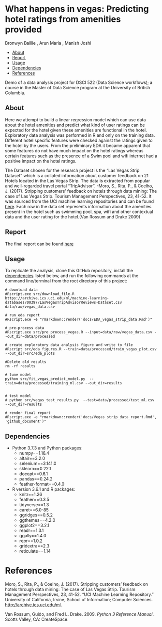 What happens in vegas: Predicting hotel ratings from amenities provided
================
Bronwyn Baillie , Arun Maria , Manish Joshi

  - [About](#about)
  - [Report](#report)
  - [Usage](#usage)
  - [Dependencies](#dependencies)
  - [References](#references)

Demo of a data analysis project for DSCI 522 (Data Science workflows); a
course in the Master of Data Science program at the University of
British Columbia.

## About

Here we attempt to build a linear regression model which can use data
about the hotel amenities and predict what kind of user ratings can be
expected for the hotel given these amenities are functional in the
hotel. Exploratory data analysis was performed in R and only on the
training data. Different hotel specific features were checked against
the ratings given to the hotel by the users. From the preliminary EDA it
became apparent that some features do not have much impact on the hotel
ratings whereas certain features such as the presence of a Swim pool and
wifi internet had a positive impact on the hotel ratings.

The Dataset chosen for the research project is the “Las Vegas Strip
Dataset” which is a collated information about customer feedback on 21
Hotels located in the Las Vegas Strip. The data is extracted from
popular and well-regarded travel portal “TripAdvisor”. -Moro, S., Rita,
P., & Coelho, J. (2017). Stripping customers’ feedback on hotels through
data mining: The case of Las Vegas Strip. Tourism Management
Perspectives, 23, 41-52. It was sourced from the UCI machine learning
repositories and can be found
[here](https://archive.ics.uci.edu/ml/datasets/Las+Vegas+Strip). Each
row in the data set represents information about the amenities present
in the hotel such as swimming pool, spa, wifi and other contextual data
and the user rating for the hotel.(Van Rossum and Drake 2009)

## Report

The final report can be found [here](docs/Vegas_strip_data_report.md)

## Usage

To replicate the analysis, clone this GitHub repository, install the
[dependencies](#dependencies) listed below, and run the following
commands at the command line/terminal from the root directory of this
project:

    # download data
    #Rscript.exe src/download_file.R https://archive.ics.uci.edu/ml/machine-learning-databases/00397/LasVegasTripAdvisorReviews-Dataset.csv data/raw/vegas_data.csv
    
    # run eda report
    #Rscript.exe -e "rmarkdown::render('docs/EDA_vegas_strip_data.Rmd')"
    
    # pre-process data
    #Rscript.exe src/pre_process_vegas.R --input=data/raw/vegas_data.csv --out_dir=data/processed
    
    # create exploratory data analysis figure and write to file
    #Rscript src/eda_figures.R --train=data/processed/train_vegas_plot.csv --out_dir=src/eda_plots
    
    #Delete old results
    rm -rf results
    
    # tune model
    python src/fit_vegas_predict_model.py  --train=data/processed/training_ml.csv --out_dir=results
    
    
    # test model
    # python src/vegas_test_results.py  --test=data/processed/test_ml.csv --out_dir=results
    
    # render final report
    #Rscript.exe -e "rmarkdown::render('docs/Vegas_strip_data_report.Rmd', 'github_document')"

## Dependencies

  - Python 3.7.3 and Python packages:
      - numpy==1.16.4
      - altair==3.2.0
      - selenium==3.141.0
      - sklearn==0.22.1
      - docopt==0.6.1
      - pandas==0.24.2
      - feather-format==0.4.0
  - R version 3.6.1 and R packages:
      - knitr==1.26
      - feather==0.3.5
      - tidyverse==1.3
      - caret==6.0-85
      - ggridges==0.5.2
      - ggthemes==4.2.0
      - ggplot2==3.2.1
      - readr==1.3.1
      - ggally==1.4.0
      - repr==1.0.2
      - gridextra==2.3
      - reticulate==1.14

# References

Moro, S., Rita, P., & Coelho, J. (2017). Stripping customers’ feedback
on hotels through data mining: The case of Las Vegas Strip. Tourism
Management Perspectives, 23, 41-52. “UCI Machine Learning Repository.”
University of California, Irvine, School of Information; Computer
Sciences. <http://archive.ics.uci.edu/ml>.

<div id="refs" class="references">

<div id="ref-Python">

Van Rossum, Guido, and Fred L. Drake. 2009. *Python 3 Reference Manual*.
Scotts Valley, CA: CreateSpace.

</div>

</div>
